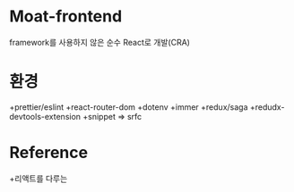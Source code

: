 # Moat-frontend
framework를 사용하지 않은 순수 React로 개발(CRA)

# 환경 

+prettier/eslint
+react-router-dom
+dotenv
+immer
+redux/saga
+redudx-devtools-extension
+snippet => srfc

# Reference

+리액트를 다루는 
